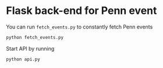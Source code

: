 # Flask back-end for Penn event

You can run `fetch_events.py` to constantly fetch Penn events

```sh
python fetch_events.py
```


Start API by running

```sh
python api.py
```
